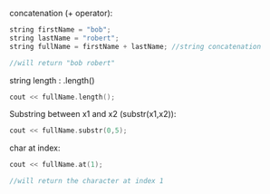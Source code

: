 concatenation (+ operator):
```cpp
string firstName = "bob";
string lastName = "robert";
string fullName = firstName + lastName; //string concatenation

//will return "bob robert"
```

string length : .length()
```cpp
cout << fullName.length();
```

Substring between x1 and x2 (substr(x1,x2)):
```cpp
cout << fullName.substr(0,5);
```

char at index:
```cpp
cout << fullName.at(1);

//will return the character at index 1
```